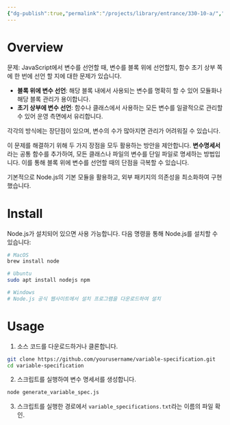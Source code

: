 ```yaml
---
{"dg-publish":true,"permalink":"/projects/library/entrance/330-10-a/","dgPassFrontmatter":true,"noteIcon":"0","created":"2024-06-17T15:40:30.907+09:00","updated":"2024-06-17T16:04:45.838+09:00"}
---
```




# Overview
문제: JavaScript에서 변수를 선언할 때, 변수를 블록 위에 선언할지, 함수 초기 상부 쪽에 한 번에 선언 할 지에 대한 문제가 있습니다.

- **블록 위에 변수 선언**: 해당 블록 내에서 사용되는 변수를 명확히 할 수 있어 모듈화나 해당 블록 관리가 용이합니다.
- **초기 상부에 변수 선언**: 함수나 클래스에서 사용하는 모든 변수를 일괄적으로 관리할 수 있어 운영 측면에서 유리합니다.

각각의 방식에는 장단점이 있으며, 변수의 수가 많아지면 관리가 어려워질 수 있습니다.

이 문제를 해결하기 위해 두 가지 장점을 모두 활용하는 방안을 제안합니다. **변수명세서**라는 공통 함수를 추가하여, 모든 클래스나 파일의 변수를 단일 파일로 명세하는 방법입니다. 이를 통해 블록 위에 변수를 선언할 때의 단점을 극복할 수 있습니다.

기본적으로 Node.js의 기본 모듈을 활용하고, 외부 패키지의 의존성을 최소화하여 구현했습니다.



# Install
Node.js가 설치되어 있으면 사용 가능합니다. 다음 명령을 통해 Node.js를 설치할 수 있습니다:
```sh
# MacOS
brew install node

# Ubuntu
sudo apt install nodejs npm

# Windows
# Node.js 공식 웹사이트에서 설치 프로그램을 다운로드하여 설치
```


# Usage
1. 소스 코드를 다운로드하거나 클론합니다.
```sh
git clone https://github.com/yourusername/variable-specification.git
cd variable-specification

```

2. 스크립트를 실행하여 변수 명세서를 생성합니다.
```sh
node generate_variable_spec.js
```

3. 스크립트를 실행한 경로에서 `variable_specifications.txt`라는 이름의 파일 확인.